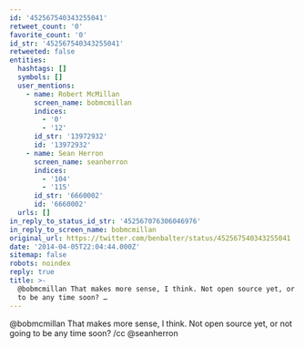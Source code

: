 ```yaml
---
id: '452567540343255041'
retweet_count: '0'
favorite_count: '0'
id_str: '452567540343255041'
retweeted: false
entities:
  hashtags: []
  symbols: []
  user_mentions:
    - name: Robert McMillan
      screen_name: bobmcmillan
      indices:
        - '0'
        - '12'
      id_str: '13972932'
      id: '13972932'
    - name: Sean Herron
      screen_name: seanherron
      indices:
        - '104'
        - '115'
      id_str: '6660002'
      id: '6660002'
  urls: []
in_reply_to_status_id_str: '452567076306046976'
in_reply_to_screen_name: bobmcmillan
original_url: https://twitter.com/benbalter/status/452567540343255041
date: '2014-04-05T22:04:44.000Z'
sitemap: false
robots: noindex
reply: true
title: >-
  @bobmcmillan That makes more sense, I think. Not open source yet, or not going
  to be any time soon? …
---
```


@bobmcmillan That makes more sense, I think. Not open source yet, or not going to be any time soon? /cc @seanherron